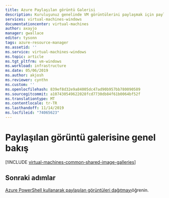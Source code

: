 ```yaml
---
title: Azure Paylaşılan görüntü Galerisi
description: Kuruluşunuz genelinde VM görüntülerini paylaşmak için paylaşılan görüntü galerilerini nasıl kullanacağınızı öğrenin.
services: virtual-machines-windows
documentationcenter: virtual-machines
author: axayjo
manager: gwallace
editor: tysonn
tags: azure-resource-manager
ms.assetid: ''
ms.service: virtual-machines-windows
ms.topic: article
ms.tgt_pltfrm: vm-windows
ms.workload: infrastructure
ms.date: 05/06/2019
ms.author: akjosh
ms.reviewer: cynthn
ms.custom: ''
ms.openlocfilehash: 839ef8d32e9a84005dc47ad90b957bb780090589
ms.sourcegitcommit: a107430549622028fcd7730db84f61b0064bf52f
ms.translationtype: MT
ms.contentlocale: tr-TR
ms.lasthandoff: 11/14/2019
ms.locfileid: "74065623"
---
```

# <a name="shared-image-gallery-overview"></a>Paylaşılan görüntü galerisine genel bakış


[!INCLUDE [virtual-machines-common-shared-image-galleries](../../../includes/virtual-machines-common-shared-image-galleries.md)]


## <a name="next-steps"></a>Sonraki adımlar

[Azure PowerShell kullanarak paylaşılan görüntüleri dağıtmayı](shared-images.md)öğrenin.
